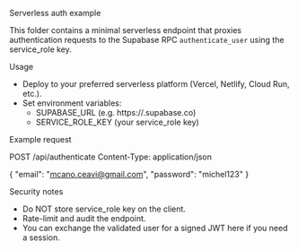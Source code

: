 Serverless auth example

This folder contains a minimal serverless endpoint that proxies authentication
requests to the Supabase RPC `authenticate_user` using the service_role key.

Usage

- Deploy to your preferred serverless platform (Vercel, Netlify, Cloud Run, etc.).
- Set environment variables:
  - SUPABASE_URL (e.g. https://<project>.supabase.co)
  - SERVICE_ROLE_KEY (your service_role key)

Example request

POST /api/authenticate
Content-Type: application/json

{
  "email": "mcano.ceavi@gmail.com",
  "password": "michel123"
}

Security notes

- Do NOT store service_role key on the client.
- Rate-limit and audit the endpoint.
- You can exchange the validated user for a signed JWT here if you need a session.
